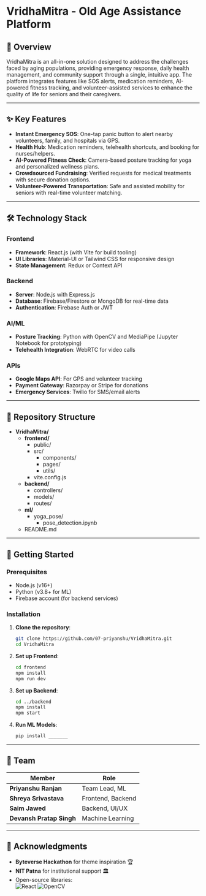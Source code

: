 # VridhaMitra - Old Age Assistance Platform

## 📌 Overview
VridhaMitra is an all-in-one solution designed to address the challenges faced by aging populations, providing emergency response, daily health management, and community support through a single, intuitive app. The platform integrates features like SOS alerts, medication reminders, AI-powered fitness tracking, and volunteer-assisted services to enhance the quality of life for seniors and their caregivers.

---

## ✨ Key Features
- **Instant Emergency SOS**: One-tap panic button to alert nearby volunteers, family, and hospitals via GPS.
- **Health Hub**: Medication reminders, telehealth shortcuts, and booking for nurses/helpers.
- **AI-Powered Fitness Check**: Camera-based posture tracking for yoga and personalized wellness plans.
- **Crowdsourced Fundraising**: Verified requests for medical treatments with secure donation options.
- **Volunteer-Powered Transportation**: Safe and assisted mobility for seniors with real-time volunteer matching.

---

## 🛠️ Technology Stack
### Frontend
- **Framework**: React.js (with Vite for build tooling)
- **UI Libraries**: Material-UI or Tailwind CSS for responsive design
- **State Management**: Redux or Context API

### Backend
- **Server**: Node.js with Express.js
- **Database**: Firebase/Firestore or MongoDB for real-time data
- **Authentication**: Firebase Auth or JWT

### AI/ML
- **Posture Tracking**: Python with OpenCV and MediaPipe (Jupyter Notebook for prototyping)
- **Telehealth Integration**: WebRTC for video calls

### APIs
- **Google Maps API**: For GPS and volunteer tracking
- **Payment Gateway**: Razorpay or Stripe for donations
- **Emergency Services**: Twilio for SMS/email alerts

---

## 📂 Repository Structure
- **VridhaMitra/**
  - **frontend/**
    - public/
    - src/
      - components/
      - pages/
      - utils/
    - vite.config.js
  - **backend/**
    - controllers/
    - models/
    - routes/
  - **ml/**
    - yoga_pose/
      - pose_detection.ipynb
  - README.md
---

## 🚀 Getting Started
### Prerequisites
- Node.js (v16+)
- Python (v3.8+ for ML)
- Firebase account (for backend services)

### Installation
1. **Clone the repository**:
   ```bash
   git clone https://github.com/07-priyanshu/VridhaMitra.git
   cd VridhaMitra

2. **Set up Frontend**:
   ```bash
   cd frontend
   npm install
   npm run dev

3. **Set up Backend**:
   ```bash
   cd ../backend
   npm install
   npm start

3. **Run ML Models**:
   ```bash
   pip install _______
---

## 🌟 Team

| Member                  | Role                     |
|-------------------------|--------------------------|
| **Priyanshu Ranjan**    | Team Lead, ML            |
| **Shreya Srivastava**   | Frontend, Backend        |
| **Saim Jawed**          | Backend, UI/UX           |
| **Devansh Pratap Singh**| Machine Learning         |
---

## 📄 Acknowledgments
- **Byteverse Hackathon** for theme inspiration 🏆  
- **NIT Patna** for institutional support 🏛️  
- Open-source libraries:  
  ![React](https://img.shields.io/badge/-React-61DAFB?logo=react&logoColor=white)
  ![OpenCV](https://img.shields.io/badge/-OpenCV-5C3EE8?logo=opencv&logoColor=white)
